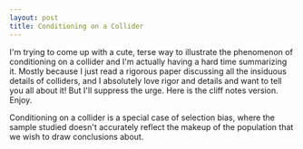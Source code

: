 ```yaml
---
layout: post
title: Conditioning on a Collider
---
```


I'm trying to come up with a cute, terse way to illustrate the phenomenon of conditioning on a collider and I'm actually having a hard time summarizing it.  Mostly because I just read a rigorous paper discussing all the insiduous details of colliders, and I absolutely love rigor and details and want to tell you all about it!  But I'll suppress the urge.  Here is the cliff notes version.  Enjoy.

Conditioning on a collider is a special case of selection bias, where the sample studied doesn't accurately reflect the makeup of the population that we wish to draw conclusions about.
